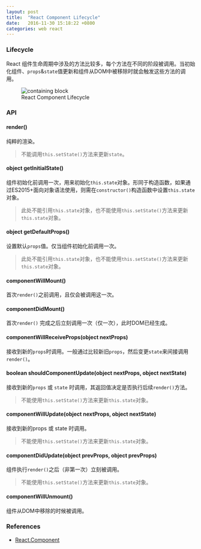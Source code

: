 ```yaml
---
layout: post
title:  "React Component Lifecycle"
date:   2016-11-30 15:18:22 +0800
categories: web react
---
```


### Lifecycle

React 组件生命周期中涉及的方法比较多，每个方法在不同的阶段被调用。当初始化组件、`props`&`state`值更新和组件从DOM中被移除时就会触发这些方法的调用。

<figure>
  <img src="/images/post/react_lifecycle.svg" alt="containing block" />
  <figcaption>React Component Lifecycle</figcaption>
</figure>



### API

#### render()

纯粹的渲染。

> 不能调用`this.setState()`方法来更新`state`。

#### object getInitialState()

组件初始化前调用一次，用来初始化`this.state`对象。形同于构造函数，如果通过ES2015+面向对象语法使用，则需在`constructor()`构造函数中设置`this.state`对象。

> 此处不能引用`this.state`对象，也不能使用`this.setState()`方法来更新`this.state`对象。


#### object getDefaultProps()

设置默认`props`值。仅当组件初始化前调用一次。

> 此处不能引用`this.state`对象，也不能使用`this.setState()`方法来更新`this.state`对象。

#### componentWillMount()

首次`render()`之前调用，且仅会被调用这一次。


#### componentDidMount()

首次`render()` 完成之后立刻调用一次（仅一次），此时DOM已经生成。


#### componentWillReceiveProps(object nextProps)

接收到新的`props`时调用。一般通过比较新旧`props`，然后变更`state`来间接调用`render()`。

#### boolean shouldComponentUpdate(object nextProps, object nextState)

接收到新的`props` 或 `state` 时调用，其返回值决定是否执行后续`render()`方法。

> 不能使用`this.setState()`方法来更新`this.state`对象。


#### componentWillUpdate(object nextProps, object nextState)

接收到新的props 或 state 时调用。

> 不能使用`this.setState()`方法来更新`this.state`对象。

#### componentDidUpdate(object prevProps, object prevProps)

组件执行`render()`之后（非第一次）立刻被调用。

> 不能使用`this.setState()`方法来更新`this.state`对象。

#### componentWillUnmount()

组件从DOM中移除的时候被调用。


### References

- [React.Component](https://facebook.github.io/react/docs/react-component.html)
